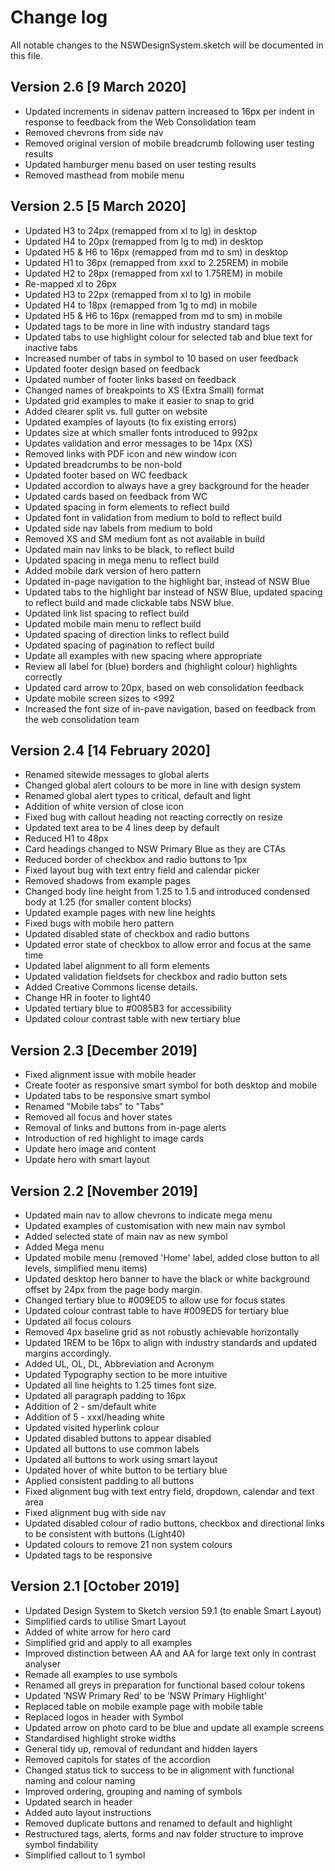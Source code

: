 # Change log
All notable changes to the NSWDesignSystem.sketch will be documented in this file.

## Version 2.6 [9 March 2020]
- Updated increments in sidenav pattern increased to 16px per indent in response to feedback from the Web Consolidation team
- Removed chevrons from side nav
- Removed original version of mobile breadcrumb following user testing results
- Updated hamburger menu based on user testing results 
- Removed masthead from mobile menu

## Version 2.5 [5 March 2020]
- Updated H3 to 24px (remapped from xl to lg) in desktop 
- Updated H4 to 20px (remapped from lg to md) in desktop
- Updated H5 & H6 to 16px (remapped from md to sm) in desktop
- Updated H1 to 36px (remapped from xxxl to 2.25REM) in mobile
- Updated H2 to 28px (remapped from xxl to 1.75REM) in mobile
- Re-mapped xl to 26px
- Updated H3 to 22px (remapped from xl to lg) in mobile
- Updated H4 to 18px (remapped from 1g to md) in mobile
- Updated H5 & H6 to 16px (remapped from md to sm) in mobile
- Updated tags to be more in line with industry standard tags
- Updated tabs to use highlight colour for selected tab and blue text for inactive tabs
- Increased number of tabs in symbol to 10 based on user feedback
- Updated footer design based on feedback
- Updated number of footer links based on feedback
- Changed names of breakpoints to XS (Extra Small) format
- Updated grid examples to make it easier to snap to grid 
- Added clearer split vs. full gutter on website
- Updated examples of layouts (to fix existing errors)
- Updates size at which smaller fonts introduced to 992px
- Updates validation and error messages to be 14px (XS)
- Removed links with PDF icon and new window icon
- Updated breadcrumbs to be non-bold 
- Updated footer based on WC feedback
- Updated accordion to always have a grey background for the header
- Updated cards based on feedback from WC
- Updated spacing in form elements to reflect build
- Updated font in validation from medium to bold to reflect build
- Updated side nav labels from medium to bold
- Removed XS and SM medium font as not available in build
- Updated main nav links to be black, to reflect build
- Updated spacing in mega menu to reflect build
- Added mobile dark version of hero pattern
- Updated in-page navigation to the highlight bar, instead of NSW Blue
- Updated tabs to the highlight bar instead of NSW Blue, updated spacing to reflect build and made clickable tabs NSW blue.
- Updated link list spacing to reflect build
- Updated mobile main menu to reflect build
- Updated spacing of direction links to reflect build
- Updated spacing of pagination to reflect build
- Update all examples with new spacing where appropriate
- Review all label for (blue) borders and (highlight colour) highlights correctly
- Updated card arrow to 20px, based on web consolidation feedback
- Update mobile screen sizes to <992
- Increased the font size of in-pave navigation, based on feedback from the web consolidation team

## Version 2.4 [14 February 2020]

- Renamed sitewide messages to global alerts
- Changed global alert colours to be more in line with design system
- Renamed global alert types to critical, default and light
- Addition of white version of close icon
- Fixed bug with callout heading not reacting correctly on resize
- Updated text area to be 4 lines deep by default
- Reduced H1 to 48px
- Card headings changed to NSW Primary Blue as they are CTAs
- Reduced border of checkbox and radio buttons to 1px
- Fixed layout bug with text entry field and calendar picker
- Removed shadows from example pages
- Changed body line height from 1.25 to 1.5 and introduced condensed body at 1.25 (for smaller content blocks)
- Updated example pages with new line heights
- Fixed bugs with mobile hero pattern
- Updated disabled state of checkbox and radio buttons
- Updated error state of checkbox to allow error and focus at the same time
- Updated label alignment to all form elements 
- Updated validation fieldsets for checkbox and radio button sets
- Added Creative Commons license details.
- Change HR in footer to light40
- Updated tertiary blue to #0085B3 for accessibility
- Updated colour contrast table with new tertiary blue
  
## Version 2.3 [December 2019]

- Fixed alignment issue with mobile header
- Create footer as responsive smart symbol for both desktop and mobile
- Updated tabs to be responsive smart symbol
- Renamed "Mobile tabs" to "Tabs"
- Removed all focus and hover states
- Removal of links and buttons from in-page alerts
- Introduction of red highlight to image cards
- Update hero image and content
- Update hero with smart layout

## Version 2.2 [November 2019]

- Updated main nav to allow chevrons to indicate mega menu
- Updated examples of customisation with new main nav symbol
- Added selected state of main nav as new symbol
- Added Mega menu
- Updated mobile menu (removed 'Home' label, added close button to all levels, simplified menu items)
- Updated desktop hero banner to have the black or white background offset by 24px from the page body margin.
- Changed tertiary blue to #009ED5 to allow use for focus states
- Updated colour contrast table to have #009ED5 for tertiary blue
- Updated all focus colours
- Removed 4px baseline grid as not robustly achievable  horizontally
- Updated 1REM to be 16px to align with industry standards and updated margins accordingly.
- Added UL, OL, DL, Abbreviation and Acronym
- Updated Typography section to be more intuitive
- Updated all line heights to 1.25 times font size.
- Updated all paragraph padding to 16px
- Addition of 2 - sm/default white
- Addition of 5 - xxxl/heading white
- Updated visited hyperlink colour
- Updated disabled buttons to appear disabled
- Updated all buttons to use common labels
- Updated all buttons to work using smart layout
- Updated hover of white button to be tertiary blue
- Applied consistent padding to all buttons
- Fixed alignment bug with text entry field, dropdown, calendar and text area
- Fixed alignment bug with side nav
- Updated disabled colour of radio buttons, checkbox and directional links to be consistent with buttons (Light40)
- Updated colours to remove 21 non system colours
- Updated tags to be responsive

## Version 2.1 [October 2019]

- Updated Design System to Sketch version 59.1 (to enable  Smart Layout)
- Simplified cards to utilise Smart Layout
- Added of white arrow for hero card
- Simplified grid and apply to all examples
- Improved distinction between AA and AA for large text only in contrast analyser
- Remade all examples to use symbols
- Renamed all greys in preparation for functional based colour tokens
- Updated ’NSW Primary Red’ to be ’NSW Primary Highlight’
- Replaced table on mobile example page with mobile table
- Replaced logos in header with Symbol
- Updated arrow on photo card to be blue and update all example screens
- Standardised highlight stroke widths
- General tidy up, removal of redundant and hidden layers
- Removed capitols for states of the accordion
- Changed status tick to success to be in alignment with functional naming and colour naming
- Improved ordering, grouping and naming of symbols
- Updated search in header
- Added auto layout instructions
- Removed duplicate buttons and renamed to default and highlight
- Restructured tags, alerts, forms and nav folder structure to improve symbol findability
- Simplified callout to 1 symbol
